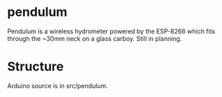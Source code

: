 # pendulum
Pendulum is a wireless hydrometer powered by the ESP-8266 which fits through the ~30mm neck on a glass carboy. Still in planning.

# Structure
Arduino source is in src/pendulum.

